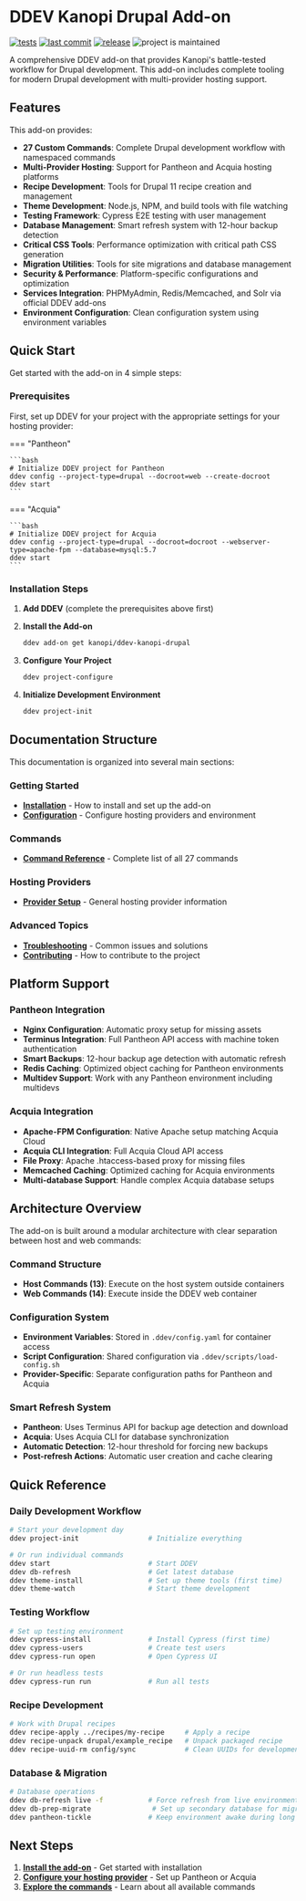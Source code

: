 # DDEV Kanopi Drupal Add-on

[![tests](https://github.com/kanopi/ddev-kanopi-drupal/actions/workflows/test.yml/badge.svg?branch=main)](https://github.com/kanopi/ddev-kanopi-drupal/actions/workflows/test.yml?query=branch%3Amain)
[![last commit](https://img.shields.io/github/last-commit/kanopi/ddev-kanopi-drupal)](https://github.com/kanopi/ddev-kanopi-drupal/commits)
[![release](https://img.shields.io/github/v/release/kanopi/ddev-kanopi-drupal)](https://github.com/kanopi/ddev-kanopi-drupal/releases/latest)
![project is maintained](https://img.shields.io/maintenance/yes/2025.svg)

A comprehensive DDEV add-on that provides Kanopi's battle-tested workflow for Drupal development. This add-on includes complete tooling for modern Drupal development with multi-provider hosting support.

## Features

This add-on provides:

- **27 Custom Commands**: Complete Drupal development workflow with namespaced commands
- **Multi-Provider Hosting**: Support for Pantheon and Acquia hosting platforms
- **Recipe Development**: Tools for Drupal 11 recipe creation and management
- **Theme Development**: Node.js, NPM, and build tools with file watching
- **Testing Framework**: Cypress E2E testing with user management
- **Database Management**: Smart refresh system with 12-hour backup detection
- **Critical CSS Tools**: Performance optimization with critical path CSS generation
- **Migration Utilities**: Tools for site migrations and database management
- **Security & Performance**: Platform-specific configurations and optimization
- **Services Integration**: PHPMyAdmin, Redis/Memcached, and Solr via official DDEV add-ons
- **Environment Configuration**: Clean configuration system using environment variables

## Quick Start

Get started with the add-on in 4 simple steps:

### Prerequisites

First, set up DDEV for your project with the appropriate settings for your hosting provider:

=== "Pantheon"

    ```bash
    # Initialize DDEV project for Pantheon
    ddev config --project-type=drupal --docroot=web --create-docroot
    ddev start
    ```

=== "Acquia"

    ```bash
    # Initialize DDEV project for Acquia
    ddev config --project-type=drupal --docroot=docroot --webserver-type=apache-fpm --database=mysql:5.7
    ddev start
    ```

### Installation Steps

1. **Add DDEV** (complete the prerequisites above first)

2. **Install the Add-on**
   ```bash
   ddev add-on get kanopi/ddev-kanopi-drupal
   ```

3. **Configure Your Project**
   ```bash
   ddev project-configure
   ```

4. **Initialize Development Environment**
   ```bash
   ddev project-init
   ```

## Documentation Structure

This documentation is organized into several main sections:

### Getting Started
- **[Installation](installation.md)** - How to install and set up the add-on
- **[Configuration](configuration.md)** - Configure hosting providers and environment

### Commands
- **[Command Reference](commands.md)** - Complete list of all 27 commands

### Hosting Providers
- **[Provider Setup](hosting-providers.md)** - General hosting provider information

### Advanced Topics
- **[Troubleshooting](troubleshooting.md)** - Common issues and solutions
- **[Contributing](contributing.md)** - How to contribute to the project

## Platform Support

### Pantheon Integration
- **Nginx Configuration**: Automatic proxy setup for missing assets
- **Terminus Integration**: Full Pantheon API access with machine token authentication
- **Smart Backups**: 12-hour backup age detection with automatic refresh
- **Redis Caching**: Optimized object caching for Pantheon environments
- **Multidev Support**: Work with any Pantheon environment including multidevs

### Acquia Integration
- **Apache-FPM Configuration**: Native Apache setup matching Acquia Cloud
- **Acquia CLI Integration**: Full Acquia Cloud API access
- **File Proxy**: Apache .htaccess-based proxy for missing files
- **Memcached Caching**: Optimized caching for Acquia environments
- **Multi-database Support**: Handle complex Acquia database setups

## Architecture Overview

The add-on is built around a modular architecture with clear separation between host and web commands:

### Command Structure
- **Host Commands (13)**: Execute on the host system outside containers
- **Web Commands (14)**: Execute inside the DDEV web container

### Configuration System
- **Environment Variables**: Stored in `.ddev/config.yaml` for container access
- **Script Configuration**: Shared configuration via `.ddev/scripts/load-config.sh`
- **Provider-Specific**: Separate configuration paths for Pantheon and Acquia

### Smart Refresh System
- **Pantheon**: Uses Terminus API for backup age detection and download
- **Acquia**: Uses Acquia CLI for database synchronization
- **Automatic Detection**: 12-hour threshold for forcing new backups
- **Post-refresh Actions**: Automatic user creation and cache clearing

## Quick Reference

### Daily Development Workflow
```bash
# Start your development day
ddev project-init                 # Initialize everything

# Or run individual commands
ddev start                        # Start DDEV
ddev db-refresh                   # Get latest database
ddev theme-install                # Set up theme tools (first time)
ddev theme-watch                  # Start theme development
```

### Testing Workflow
```bash
# Set up testing environment
ddev cypress-install              # Install Cypress (first time)
ddev cypress-users                # Create test users
ddev cypress-run open             # Open Cypress UI

# Or run headless tests
ddev cypress-run run              # Run all tests
```

### Recipe Development
```bash
# Work with Drupal recipes
ddev recipe-apply ../recipes/my-recipe     # Apply a recipe
ddev recipe-unpack drupal/example_recipe   # Unpack packaged recipe
ddev recipe-uuid-rm config/sync            # Clean UUIDs for development
```

### Database & Migration
```bash
# Database operations
ddev db-refresh live -f           # Force refresh from live environment
ddev db-prep-migrate               # Set up secondary database for migrations
ddev pantheon-tickle              # Keep environment awake during long operations
```

## Next Steps

1. **[Install the add-on](installation.md)** - Get started with installation
2. **[Configure your hosting provider](configuration.md)** - Set up Pantheon or Acquia
3. **[Explore the commands](commands.md)** - Learn about all available commands